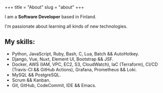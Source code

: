 +++
title = "About"
slug = "about"
+++

I am a **Software Developer** based in Finland.

I'm passionate about learning all kinds of new technologies.

## My skills:

- Python, JavaScript, Ruby, Bash, C, Lua, Batch && AutoHotkey.
- Django, Vue, Nuxt, Element UI, Bootstrap && JSF.
- Docker, AWS (IAM, VPC, EC2, S3, CloudWatch), IaC (Terraform), CI/CD (Travis-CI && GitHub Actions), Grafana, Prometheus && Loki.
- MySQL && PostgreSQL.
- Scrum && Kanban.
- Git, GitHub, CodeCommit, IDE && Emacs.
